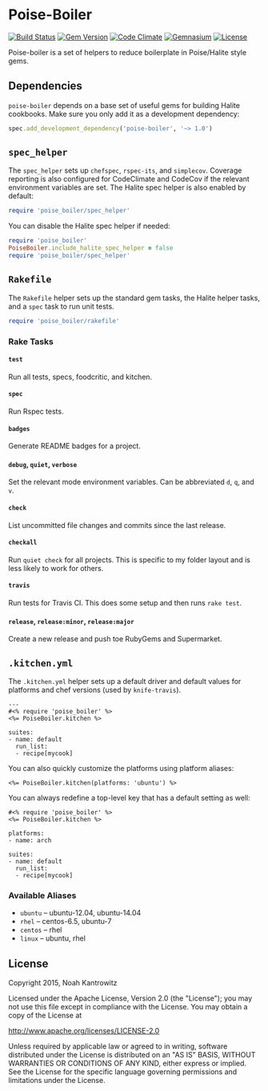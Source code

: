 # Poise-Boiler

[![Build Status](https://img.shields.io/travis/poise/poise-boiler.svg)](https://travis-ci.org/poise/poise-boiler)
[![Gem Version](https://img.shields.io/gem/v/poise-boiler.svg)](https://rubygems.org/gems/poise-boiler)
[![Code Climate](https://img.shields.io/codeclimate/github/poise/poise-boiler.svg)](https://codeclimate.com/github/poise/poise-boiler)
[![Gemnasium](https://img.shields.io/gemnasium/poise/poise-boiler.svg)](https://gemnasium.com/poise/poise-boiler)
[![License](https://img.shields.io/badge/license-Apache_2-blue.svg)](https://www.apache.org/licenses/LICENSE-2.0)

Poise-boiler is a set of helpers to reduce boilerplate in Poise/Halite style
gems.

## Dependencies

`poise-boiler` depends on a base set of useful gems for building Halite cookbooks.
Make sure you only add it as a development dependency:

```ruby
spec.add_development_dependency('poise-boiler', '~> 1.0')
```

## `spec_helper`

The `spec_helper` sets up `chefspec`, `rspec-its`, and `simplecov`. Coverage
reporting is also configured for CodeClimate and CodeCov if the relevant
environment variables are set. The Halite spec helper is also enabled by
default:

```ruby
require 'poise_boiler/spec_helper'
```

You can disable the Halite spec helper if needed:

```ruby
require 'poise_boiler'
PoiseBoiler.include_halite_spec_helper = false
require 'poise_boiler/spec_helper'
```

## `Rakefile`

The `Rakefile` helper sets up the standard gem tasks, the Halite helper tasks,
and a `spec` task to run unit tests.

```ruby
require 'poise_boiler/rakefile'
```

### Rake Tasks

#### `test`

Run all tests, specs, foodcritic, and kitchen.

#### `spec`

Run Rspec tests.

#### `badges`

Generate README badges for a project.

#### `debug`, `quiet`, `verbose`

Set the relevant mode environment variables. Can be abbreviated `d`, `q`, and `v`.

#### `check`

List uncommitted file changes and commits since the last release.

#### `checkall`

Run `quiet check` for all projects. This is specific to my folder layout and is
less likely to work for others.

#### `travis`

Run tests for Travis CI. This does some setup and then runs `rake test`.

#### `release`, `release:minor`, `release:major`

Create a new release and push toe RubyGems and Supermarket.

## `.kitchen.yml`

The `.kitchen.yml` helper sets up a default driver and default values for
platforms and chef versions (used by `knife-travis`).

```
---
#<% require 'poise_boiler' %>
<%= PoiseBoiler.kitchen %>

suites:
- name: default
  run_list:
  - recipe[mycook]
```

You can also quickly customize the platforms using platform aliases:

```
<%= PoiseBoiler.kitchen(platforms: 'ubuntu') %>
```

You can always redefine a top-level key that has a default setting as well:

```
#<% require 'poise_boiler' %>
<%= PoiseBoiler.kitchen %>

platforms:
- name: arch

suites:
- name: default
  run_list:
  - recipe[mycook]
```

### Available Aliases

* `ubuntu` – ubuntu-12.04, ubuntu-14.04
* `rhel` – centos-6.5, ubuntu-7
* `centos` – rhel
* `linux` – ubuntu, rhel

## License

Copyright 2015, Noah Kantrowitz

Licensed under the Apache License, Version 2.0 (the "License");
you may not use this file except in compliance with the License.
You may obtain a copy of the License at

http://www.apache.org/licenses/LICENSE-2.0

Unless required by applicable law or agreed to in writing, software
distributed under the License is distributed on an "AS IS" BASIS,
WITHOUT WARRANTIES OR CONDITIONS OF ANY KIND, either express or implied.
See the License for the specific language governing permissions and
limitations under the License.
